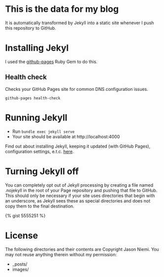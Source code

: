 # This is the data for my blog
It is automatically transformed by Jekyll into a static site whenever I push this repository to GitHub.

# Installing Jekyl
I used the [github-pages](https://github.com/github/pages-gem) Ruby Gem to do this.

## Health check
Checks your GitHub Pages site for common DNS configuration issues.

`github-pages health-check`

# Running Jekyll
* Run `bundle exec jekyll serve`
* Your site should be available at http://localhost:4000

Find out about installing Jekyll, keeping it updated (with GitHub Pages), configuration settings, e.t.c. [here](https://help.github.com/articles/using-jekyll-with-pages/).

# Turning Jekyll off
You can completely opt out of Jekyll processing by creating a file named .nojekyll in the root of your Page repository and pushing that file to GitHub. This should only be necessary if your site uses directories that begin with an underscore, as Jekyll sees these as special directories and does not copy them to the final destination.

{% gist 5555251 %}

# License
The following directories and their contents are Copyright Jason Niemi. You may not reuse anything therein without my permission:
* _posts/
* images/
